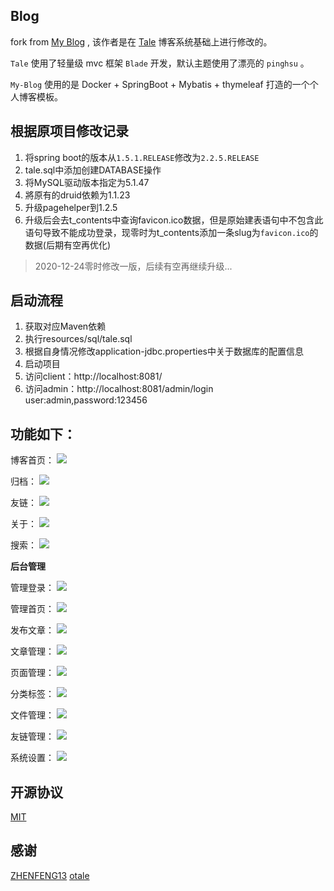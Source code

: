 ## Blog

fork from [My Blog](https://github.com/ZHENFENG13/My-Blog) , 该作者是在 [Tale](https://github.com/otale/tale) 博客系统基础上进行修改的。

`Tale` 使用了轻量级 mvc 框架 `Blade` 开发，默认主题使用了漂亮的 `pinghsu` 。

`My-Blog` 使用的是 Docker + SpringBoot + Mybatis + thymeleaf 打造的一个个人博客模板。

## 根据原项目修改记录
1. 将spring boot的版本从`1.5.1.RELEASE`修改为`2.2.5.RELEASE`
2. tale.sql中添加创建DATABASE操作
3. 将MySQL驱动版本指定为5.1.47
4. 將原有的druid依赖为1.1.23
5. 升级pagehelper到1.2.5
6. 升级后会去t_contents中查询favicon.ico数据，但是原始建表语句中不包含此语句导致不能成功登录，现零时为t_contents添加一条slug为`favicon.ico`的数据(后期有空再优化)
> 2020-12-24零时修改一版，后续有空再继续升级...

## 启动流程
1. 获取对应Maven依赖
2. 执行resources/sql/tale.sql
3. 根据自身情况修改application-jdbc.properties中关于数据库的配置信息
4. 启动项目
5. 访问client：http://localhost:8081/
6. 访问admin：http://localhost:8081/admin/login  user:admin,password:123456

## 功能如下：

 博客首页：
 ![](img/index.png)

 归档：
 ![](img/metas.png)

 友链：
 ![](img/links.png)
 
 关于：
 ![](img/about.png)
 
 搜索：
 ![](img/search.png)
 
 **后台管理**
 
 管理登录：
 ![](img/admin-login.png)
 
 管理首页：
 ![](img/admin-index.png)
 
 发布文章：
 ![](img/admin-publish.png)
 
 文章管理：
 ![](img/admin-article.png)
 
 页面管理：
 ![](img/admin-pages.png)
 
 分类标签：
 ![](img/admin-category.png)
 
 文件管理：
 ![](img/admin-upload.png)
  
 友链管理：
 ![](img/admin-links.png)
   
 系统设置：
 ![](img/admin-setting.png)
 
## 开源协议

[MIT](./LICENSE)

## 感谢

[ZHENFENG13](https://github.com/ZHENFENG13)
[otale](https://github.com/otale)
